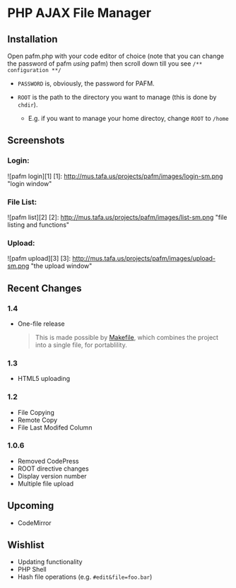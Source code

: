 # PHP AJAX File Manager

## Installation

Open pafm.php with your code editor of choice (note that you can change the password of pafm *using* pafm)
then scroll down till you see `/** configuration **/`

* `PASSWORD` is, obviously, the password for PAFM.

* `ROOT` is the path to the directory you want to
  manage (this is done by `chdir`).
  *  E.g. if you want to manage your home directoy,
  change `ROOT` to `/home`

## Screenshots

### Login:

![pafm login][1]
[1]: http://mus.tafa.us/projects/pafm/images/login-sm.png "login window"

### File List:

![pafm list][2]
[2]: http://mus.tafa.us/projects/pafm/images/list-sm.png "file listing and functions"

### Upload:

![pafm upload][3]
[3]: http://mus.tafa.us/projects/pafm/images/upload-sm.png "the upload window"

## Recent Changes

### 1.4
*   One-file release

    > This is made possible by [Makefile](https://github.com/mustafa0x/pafm/blob/master/Makefile), which combines the project into a single file, for portablility.

### 1.3
* HTML5 uploading

### 1.2
* File Copying
* Remote Copy
* File Last Modifed Column

### 1.0.6
* Removed CodePress
* ROOT directive changes
* Display version number
* Multiple file upload

## Upcoming

* CodeMirror

## Wishlist

* Updating functionality
* PHP Shell
* Hash file operations (e.g. `#edit&file=foo.bar`)
